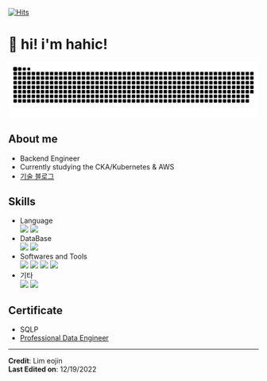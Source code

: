 [![Hits](https://hits.seeyoufarm.com/api/count/incr/badge.svg?url=https%3A%2F%2Fgithub.com%2Fhahic&count_bg=%23993DC8&title_bg=%23555555&icon=github.svg&icon_color=%23E7E7E7&title=hahic&edge_flat=false)](https://github.com/hahic)


# 👋 hi! i'm hahic!

<div align="center">
  <a href="https://1999azzar.github.io/1999AZZAR/">
    <img src="https://github.com/1999AZZAR/1999AZZAR/blob/main/resources/img/grid-snake.svg" alt="snake" />
  </a>
</div>

## About me
- Backend Engineer   
- Currently studying the CKA/Kubernetes & AWS    
- [기술 블로그](https://velog.io/@iaj0204)    

## Skills
- Language   
<img src="https://img.shields.io/badge/Python-3766AB?style=flat&logo=Python&logoColor=white"/></a> 
<img src="https://img.shields.io/badge/C-3766AB?style=flat&logo=C#&logoColor=white"/></a>
- DataBase   
<img src="https://img.shields.io/badge/Postgresql-3766AB?style=flat&logo=Postgresql&logoColor=white"/></a> 
<img src="https://img.shields.io/badge/MSSQL-3766AB?style=flat&logo=MSSQL&logoColor=white"/></a>
- Softwares and Tools   
<img src="https://img.shields.io/badge/Kubernetes-3766AB?style=flat&logo=Kubernetes&logoColor=white"/></a> 
<img src="https://img.shields.io/badge/Docker-3766AB?style=flat&logo=Docker&logoColor=white"/></a>
<img src="https://img.shields.io/badge/GCP-3766AB?style=flat&logo=GCP&logoColor=white"/></a>
<img src="https://img.shields.io/badge/AWS-3766AB?style=flat&logo=AWS&logoColor=white"/></a>
- 기타   
<img src="https://img.shields.io/badge/Redis-3766AB?style=flat&logo=Redis&logoColor=white"/></a>
<img src="https://img.shields.io/badge/Linux-3766AB?style=flat&logo=Linux&logoColor=white"/></a>

## Certificate
- SQLP
- [Professional Data Engineer](https://www.credential.net/bed462af-606b-4621-9a34-5bdb9738ccac?key=98191ca3a3f100cdfbeca3e86b1bb4b34df1ff8582810fd5211d13a308bef51f)
---

**Credit**: Lim eojin   
**Last Edited on**: 12/19/2022
